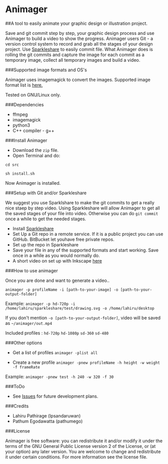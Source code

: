 Animager
=======

##A tool to easily animate your graphic design or illustration project.

Save and git commit step by step, your graphic design process and use Animager to build a video to show the progress.
Animager users Git - a version control system to record and grab all the stages of your design project. Use [Sparkleshare](http://sparkleshare.org/) to easily commit file. What Animager does is rolling the git commits and capture the image for each commit as a temporary image, collect all temporary images and build a video.


###Supported image formats and OS's

Animager uses imagemagick to convert the images. Supported image format list is [here.](http://www.imagemagick.org/script/formats.php) 

Tested on GNU/Linux only.

###Dependencies
  - ffmpeg
  - imagemagick
  - python3
  - C++ compiler - g++


###Install Animager

- Download the `zip` file. 
- Open Terminal and do:
```
cd src
```

```
sh install.sh
```

Now Animager is installed.

###Setup with Git and/or Sparkleshare

We suggest you use Sparklshare to make the git commits to get a really nice staep by step video. Using Sparkleshare will allow Animager to get all the saved stages of your file into video. Otherwise you can do `git commit` once a while to get the needed stages.

- Install [Sparkleshare](http://sparkleshare.org/)
- Set Up a Git repo in a remote service. If it is a public project you can use GitHub. BitBucket let youhave free private repos.
- Set up the repo in Sparkleshare
- Save your file in any of the supported formats and start working. Save once in a while as you would normally do.
- A short video on set up with Inkscape [here](http://youtu.be/u9k0xSf0Yjs)



###How to use animager

Once you are done and want to generate a video..

```
animager -p profileName -i [path-to-your-image] -o [path-to-your-output-folder]
```

Example: `animager -p hd-720p -i /home/lahiru/sparkleshare/test/drawing.svg -o /home/lahiru/desktop`

If you don't mention `-o [path-to-your-output-folder]`, video will be saved as `~/animager/out.mp4`

Included profiles : `hd-720p` `hd-1080p` `sd-360` `sd-480`


###Other options

- Get a list of profiles
`animager -plist all`

- Create a new profile
`animager -pnew profileName -h height -w weight -f frameRate`

Example: `animager -pnew test -h 240 -w 320 -f 30`


###ToDo
- See [Issues](https://github.com/mooniak/animager/issues) for future development plans. 


###Credits
- Lahiru Pathirage (lpsandaruwan)
- Pathum Egodawatta (pathumego)

###License

Animager is free software: you can redistribute it and/or modify it under the terms of the GNU General Public License version 2 of the License, or (at your option) any later version.  You are welcome to change and redistribute it under certain conditions. For more information see the license file.

